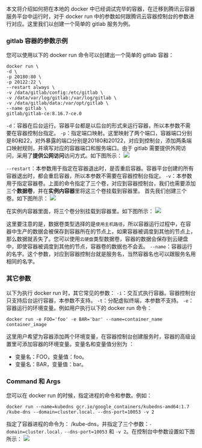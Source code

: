 本文将介绍如何把在本地的 docker 中已经调试完毕的容器，在迁移到腾讯云容器服务平台中运行时，对于 docker run 中的参数如何跟腾讯云容器控制台的参数进行对应。这里我们以创建一个简单的 gitlab 服务为例。

### gitlab 容器的参数示例
您可以使用以下的 docker run 命令可以创建出一个简单的 gitlab 容器：
```shell
docker run \
-d \
-p 20180:80 \
-p 20122:22 \
--restart always \
-v /data/gitlab/config:/etc/gitlab \
-v /data/var/log/gitlab:/var/log/gitlab \
-v /data/gitlab/data:/var/opt/gitlab \
--name gitlab \
gitlab/gitlab-ce:8.16.7-ce.0
```



`-d`：容器在后台运行。容器平台都是以后台的形式来运行容器，所以本参数不需要在容器控制台指定。
`-p`：指定端口映射。这里映射了两个端口，容器端口分别是80和22，对外暴露的端口分别是20180和20122，对应到控制台，添加两条端口映射规则，并填写对应的容器端口和服务端口。由于 gitlab 需要提供外网访问，采用了**提供公网访问**访问方式。如下图所示：
![](https://mc.qcloudimg.com/static/img/cf73ee3d941a768491d52af56a386db4/image.png)

`--restart`：本参数用于指定在容器退出时，是否重启容器。容器平台创建的所有容器退出时，都会重启容器，所以本参数不需要在容器控制台指定。
`-v`：本参数用于指定容器卷。上面的命令指定了三个卷，对应到容器控制台，我们也需要添加三个**数据卷**，并在**实例内容器**里将这三个卷挂载到容器里。
首先我们创建三个卷。如下图所示：
![](https://main.qcloudimg.com/raw/8ab22b95db8157570bf587f528b47587.png)

在实例内容器里面，将三个卷分别挂载到容器里。如下图所示：
![](https://main.qcloudimg.com/raw/d827222268fb5411ca40e8eafc7cfc8d.png)

这里要注意的是，数据卷类型选择的是`使用主机路径`，所以容器运行过程中，在容器中生产的数据会被保存到容器所在的节点上，如果容器被调度到其他的节点上，那么数据就丢失了。您可以使用`云硬盘`类型数据卷，容器的数据会保存到云硬盘中，即使容器被调度到其他的节点，容器卷的数据也不会丢。
`--name`：容器运行的名字。这个参数，对应到容器控制台就是服务名，当然容器名也可以跟服务名用相同的名字。

### 其它参数
以下为执行 docker run 时，其它常见的参数：
`-i`：交互式执行容器。容器控制台只支持后台运行容器，本参数不支持。
`-t`：分配虚拟终端，本参数不支持。
`-e`：容器运行的环境变量。例如用户执行以下的 docker run 命令：
```
docker run -e FOO='foo' -e BAR='bar' --name=container_name container_image
```
这里用户希望为容器添加两个环境变量，在容器控制台创建服务时，容器的高级设置里可添加容器的环境变量。变量名和变量值分别为 ：
- 变量名：FOO，变量值：foo。
- 变量名：BAR，变量值：bar。

### Command 和 Args
您可以在 docker run 的时候，指定进程的命令和参数。例如：
```
docker run --name=kubedns gcr.io/google_containers/kubedns-amd64:1.7 /kube-dns --domain=cluster.local. --dns-port=10053 -v 2
```
指定了容器进程的命令为： /kube-dns，并指定了三个参数：`-domain=cluster.local.` `--dns-port=10053` 和 `-v 2`。在控制台中参数设置如下图所示：
![](https://mc.qcloudimg.com/static/img/cf991cd098b96c19b70b1da4e11507c5/image.png)
